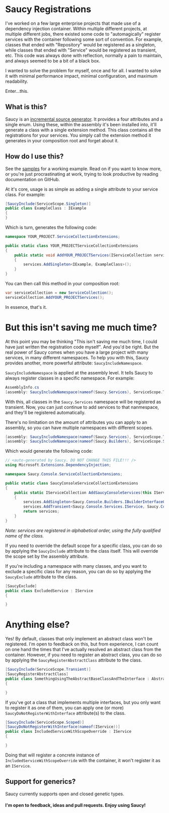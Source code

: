 # Saucy Registrations

I've worked on a few large enterprise projects that made use of a dependency injection container. Within multiple different projects, at multiple different jobs, there existed some code to "automagically" register services with the container following some sort of convention. For example, classes that ended with "Repository" would be registered as a singleton, while classes that ended with "Service" would be registered as transient, etc. This code was always done with reflection, normally a pain to maintain, and always seemed to be a bit of a black box.

I wanted to solve the problem for myself, once and for all. I wanted to solve it with minimal performance impact, minimal configuration, and maximum readability.

Enter...this.

## What is this?

Saucy is an [incremental source generator](https://github.com/dotnet/roslyn/blob/main/docs/features/incremental-generators.md). It provides a four attributes and a single enum.  Using these, within the assembly it's been installed into, it'll generate a class with a single extension method.  This class contains all the registrations for your services. You simply call the extension method it generates in your composition root and forget about it.


## How do I use this?

See the [samples](https://github.com/aspeckt-112/SaucyRegistrations/tree/develop/samples) for a working example. Read on if you want to know more, or you're just procrastinating at work, trying to look productive by reading documentation on GitHub.

At it's core, usage is as simple as adding a single attribute to your service class. For example:

```csharp
[SaucyInclude(ServiceScope.Singleton)]
public class ExampleClass : IExample
{
}
```

Which is turn, generates the following code:

```csharp
namespace YOUR_PROJECT.ServiceCollectionExtensions;

public static class YOUR_PROJECTServiceCollectionExtensions
{
    public static void AddYOUR_PROJECTServices(IServiceCollection services)
    {
        services.AddSingleton<IExample, ExampleClass>();
    }
}
```

You can then call this method in your composition root:

```csharp
var serviceCollection = new ServiceCollection();
serviceCollection.AddYOUR_PROJECTServices();
```

In essence, that's it.

# But this isn't saving me much time?

At this point you may be thinking "This isn't saving me much time, I could have just written the registration code myself". And you'd be right. But the real power of Saucy comes when you have a large project with many services, in many different namespaces. To help you with this, Saucy provides another, more powerful attribute: `SaucyIncludeNamespace`.

`SaucyIncludeNamespace` is applied at the assembly level. It tells Saucy to always register classes in a specific namespace. For example:

```csharp
AssemblyInfo.cs
[assembly: SaucyIncludeNamespace(nameof(Saucy.Services), ServiceScope.Transient)]
```

With this, all classes in the `Saucy.Services` namespace will be registered as transient. Now, you can just continue to add services to that nanmespace, and they'll be registered automatically.

There's no limitation on the amount of attributes you can apply to an assembly, so you can have multiple namespaces with different scopes.

```csharp
[assembly: SaucyIncludeNamespace(nameof(Saucy.Services), ServiceScope.Transient)]
[assembly: SaucyIncludeNamespace(nameof(Saucy.Builders), ServiceScope.Singleton)]
```

Which would generate the following code:

```csharp
// <auto-generated by Saucy. DO NOT CHANGE THIS FILE!!! />
using Microsoft.Extensions.DependencyInjection;

namespace Saucy.Console.ServiceCollectionExtensions;

public static class SaucyConsoleServiceCollectionExtensions
{
    public static IServiceCollection AddSaucyConsoleServices(this IServiceCollection services)
    {
        services.AddSingleton<Saucy.Console.Builders.IBuilderInterfaceOne, Saucy.Console.Builders.ABuilder>();
        services.AddTransient<Saucy.Console.Services.IService, Saucy.Console.Services.IncludedServiceOne>();
        return services;
    }
}
```

*Note: services are registered in alphabetical order, using the fully qualified name of the class.*

If you need to override the default scope for a specific class, you can do so by applying the `SaucyInclude` attribute to the class itself. This will override the scope set by the assembly attribute.

If you're including a namespace with many classes, and you want to exclude a specific class for any reason, you can do so by applying the `SaucyExclude` attribute to the class.

```csharp
[SaucyExclude]
public class ExcludedService : IService
{

}
```

# Anything else?

Yes! By default, classes that only implement an abstract class won't be registered. I'm open to feedback on this, but from experience, I can count on one hand the times that I've actually resolved an abstract class from the container. However, if you need to register an abstract class, you can do so by applying the `SaucyRegisterAbstractClass` attribute to the class.

```csharp
[SaucyInclude(ServiceScope.Transient)]
[SaucyRegisterAbstractClass]
public class SomethingUsingTheAbstractBaseClassAndTheInterface : AbstractRegistrationBaseClass, ISomeInterface
{

}
```

If you've got a class that implements multiple interfaces, but you only want to register it as one of them, you can apply one (or more) `SaucyDoNotRegisterWithInterface` attribute(s) to the class.

```csharp
[SaucyInclude(ServiceScope.Scoped)]
[SaucyDoNotRegisterWithInterface(nameof(IService))]
public class IncludedServiceWithScopeOverride : IService
{

}
```

Doing that will register a concrete instance of `IncludedServiceWithScopeOverride` with the container, it won't register it as an `IService`.

## Support for generics?

Saucy currently supports open and closed genetic types.


#### I'm open to feedback, ideas and pull requests. Enjoy using Saucy!
